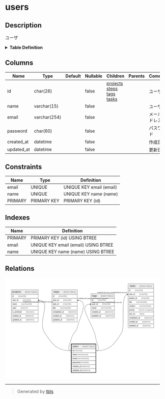 # users

## Description

ユーザ

<details>
<summary><strong>Table Definition</strong></summary>

```sql
CREATE TABLE `users` (
  `id` char(26) COLLATE utf8mb4_bin NOT NULL COMMENT 'ユーザID',
  `name` varchar(15) COLLATE utf8mb4_bin NOT NULL COMMENT 'ユーザ名',
  `email` varchar(254) COLLATE utf8mb4_bin NOT NULL COMMENT 'メールアドレス',
  `password` char(60) COLLATE utf8mb4_bin NOT NULL COMMENT 'パスワード',
  `created_at` datetime NOT NULL COMMENT '作成日',
  `updated_at` datetime NOT NULL COMMENT '更新日',
  PRIMARY KEY (`id`),
  UNIQUE KEY `name` (`name`),
  UNIQUE KEY `email` (`email`)
) ENGINE=InnoDB DEFAULT CHARSET=utf8mb4 COLLATE=utf8mb4_bin COMMENT='ユーザ'
```

</details>

## Columns

| Name | Type | Default | Nullable | Children | Parents | Comment |
| ---- | ---- | ------- | -------- | -------- | ------- | ------- |
| id | char(26) |  | false | [projects](projects.md) [steps](steps.md) [tags](tags.md) [tasks](tasks.md) |  | ユーザID |
| name | varchar(15) |  | false |  |  | ユーザ名 |
| email | varchar(254) |  | false |  |  | メールアドレス |
| password | char(60) |  | false |  |  | パスワード |
| created_at | datetime |  | false |  |  | 作成日 |
| updated_at | datetime |  | false |  |  | 更新日 |

## Constraints

| Name | Type | Definition |
| ---- | ---- | ---------- |
| email | UNIQUE | UNIQUE KEY email (email) |
| name | UNIQUE | UNIQUE KEY name (name) |
| PRIMARY | PRIMARY KEY | PRIMARY KEY (id) |

## Indexes

| Name | Definition |
| ---- | ---------- |
| PRIMARY | PRIMARY KEY (id) USING BTREE |
| email | UNIQUE KEY email (email) USING BTREE |
| name | UNIQUE KEY name (name) USING BTREE |

## Relations

![er](users.svg)

---

> Generated by [tbls](https://github.com/k1LoW/tbls)
